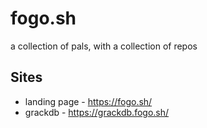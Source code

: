 # fogo.sh

a collection of pals, with a collection of repos

## Sites

- landing page - https://fogo.sh/
- grackdb - https://grackdb.fogo.sh/

